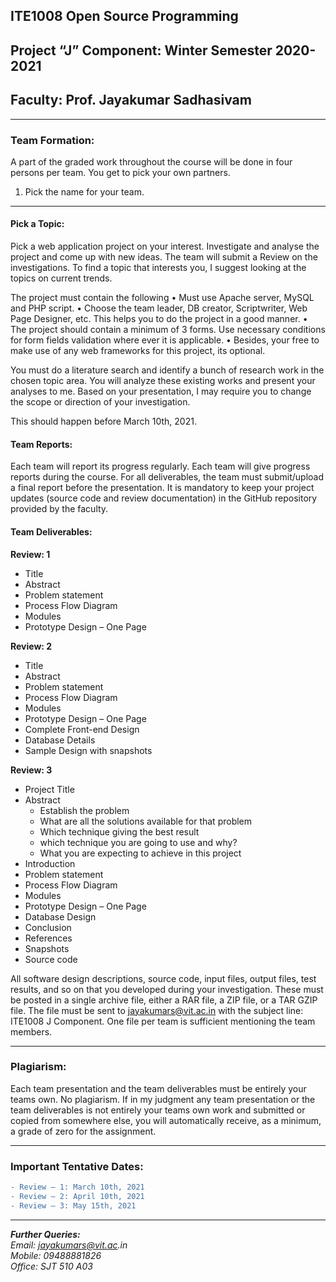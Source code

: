 ## ITE1008 Open Source Programming
## Project “J” Component: Winter Semester 2020-2021
## Faculty: Prof. Jayakumar Sadhasivam

<hr> 

### Team Formation:
A part of the graded work throughout the course will be done in four persons per team. You get to pick your own partners.

1. Pick the name for your team. 

<hr> 

#### Pick a Topic:
Pick a web application project on your interest. Investigate and analyse the project and come up with new ideas. The team will submit a Review on the investigations. To find a topic that interests you, I suggest looking at the topics on current trends.
 
The project must contain the following
•	Must use Apache server, MySQL and PHP script. 
•	Choose the team leader, DB creator, Scriptwriter, Web Page Designer, etc. This helps you to do the project in a good manner. 
•	The project should contain a minimum of 3 forms. Use necessary conditions for form fields validation where ever it is applicable. 
•	Besides, your free to make use of any web frameworks for this project, its optional.

You must do a literature search and identify a bunch of research work in the chosen topic area. You will analyze these existing works and present your analyses to me. Based on your presentation, I may require you to change the scope or direction of your investigation. 

This should happen before March 10th, 2021.


#### Team Reports:
Each team will report its progress regularly. Each team will give progress reports during the course. For all deliverables, the team must submit/upload a final report before the presentation. 
It is mandatory to keep your project updates (source code and review documentation) in the GitHub repository provided by the faculty.


#### Team Deliverables:

**Review: 1**
*	Title
*	Abstract
*	Problem statement
*	Process Flow Diagram
*	Modules
* Prototype Design – One Page

**Review: 2**
*	Title
*	Abstract
*	Problem statement
*	Process Flow Diagram
*	Modules
* Prototype Design – One Page
*	Complete Front-end Design
*	Database Details
*	Sample Design with snapshots 

**Review: 3**
*	Project Title 
*	Abstract 
	*	Establish the problem
	*	What are all the solutions available for that problem
	*	Which technique giving the best result
	*	which technique you are going to use and why?
	*	What you are expecting to achieve in this project 
*	Introduction 
*	Problem statement
*	Process Flow Diagram
*	Modules
* Prototype Design – One Page
*	Database Design
*	Conclusion 
*	References
*	Snapshots
*	Source code 


All software design descriptions, source code, input files, output files, test results, and so on that you developed during your investigation. These must be posted in a single archive file, either a RAR file, a ZIP file, or a TAR GZIP file. The file must be sent to jayakumars@vit.ac.in with the subject line: ITE1008 J Component. One file per team is sufficient mentioning the team members. 

<hr>

### Plagiarism:
Each team presentation and the team deliverables must be entirely your teams own. No plagiarism. If in my judgment any team presentation or the team deliverables is not entirely your teams own work and submitted or copied from somewhere else, you will automatically receive, as a minimum, a grade of zero for the assignment. 

<hr>

### Important Tentative Dates:
```diff
- Review – 1: March 10th, 2021
- Review – 2: April 10th, 2021
- Review – 3: May 15th, 2021
```
<hr>

_**Further Queries:**_ <br>
_Email: jayakumars@vit.ac.in_ <br>
_Mobile: 09488881826_ <br>
_Office: SJT 510 A03_
